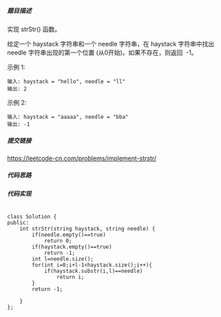 ##### 题目描述
实现 strStr() 函数。

给定一个 haystack 字符串和一个 needle 字符串，在 haystack 字符串中找出 needle 字符串出现的第一个位置 (从0开始)。如果不存在，则返回  -1。

示例 1:
```
输入: haystack = "hello", needle = "ll"
输出: 2
```
示例 2:
```
输入: haystack = "aaaaa", needle = "bba"
输出: -1
```


##### 提交链接

https://leetcode-cn.com/problems/implement-strstr/


##### 代码思路




##### 代码实现

```

class Solution {
public:
    int strStr(string haystack, string needle) {
        if(needle.empty()==true)
            return 0;
        if(haystack.empty()==true)
            return -1;
        int l=needle.size();
        for(int i=0;i+l-1<haystack.size();i++){
            if(haystack.substr(i,l)==needle)
                return i;
        }
        return -1;
        
    }
};

```
